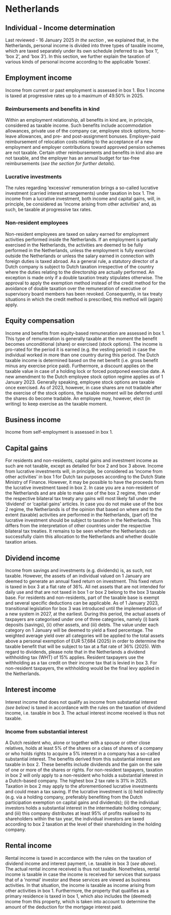 # Netherlands
## Individual - Income determination
Last reviewed - 16 January 2025
_In the section_ , we explained that, in the Netherlands, personal income is divided into three types of taxable income, which are taxed separately under its own schedule (referred to as ‘box 1’, ‘box 2’, and ‘box 3’). In this section, we further explain the taxation of various kinds of personal income according to the applicable ‘boxes’.
## Employment income
Income from current or past employment is assessed in box 1. Box 1 income is taxed at progressive rates up to a maximum of 49.50% in 2025.
### Reimbursements and benefits in kind
Within an employment relationship, all benefits in kind are, in principle, considered as taxable income. Such benefits include accommodation allowances, private use of the company car, employee stock options, home-leave allowances, and pre- and post-assignment bonuses. Employer-paid reimbursement of relocation costs relating to the acceptance of a new employment and employer contributions toward approved pension schemes are not taxable. Certain other reimbursements and benefits in kind also are not taxable, and the employer has an annual budget for tax-free reimbursements (_see the section for further details_).
### Lucrative investments
The rules regarding ‘excessive’ remuneration brings a so-called lucrative investment (carried interest arrangements) under taxation in box 1. The income from a lucrative investment, both income and capital gains, will, in principle, be considered as ‘income arising from other activities’ and, as such, be taxable at progressive tax rates.
### Non-resident employees
Non-resident employees are taxed on salary earned for employment activities performed inside the Netherlands. If an employment is partially exercised in the Netherlands, the activities are deemed to be fully performed in the Netherlands, unless the employment is fully exercised outside the Netherlands or unless the salary earned in connection with foreign duties is taxed abroad. As a general rule, a statutory director of a Dutch company is subject to Dutch taxation irrespective of the country where the duties relating to the directorship are actually performed. An exception is made only if a double taxation treaty stipulates otherwise. The approval to apply the exemption method instead of the credit method for the avoidance of double taxation over the remuneration of executive or supervisory board members has been revoked. Consequently, in tax treaty situations in which the credit method is prescribed, this method will (again) apply.
## Equity compensation
Income and benefits from equity-based remuneration are assessed in box 1. This type of remuneration is generally taxable at the moment the benefit becomes unconditional (share) or exercised (stock options). The income is pro-rated for the period it is earned (e.g. the vesting period) in case the individual worked in more than one country during this period. The Dutch taxable income is determined based on the net benefit (i.e. gross benefit minus any exercise price paid). Furthermore, a discount applies on the taxable value in case of a holding lock or forced postponed exercise date.
A new amendment to the Dutch employee stock option regime applies as of 1 January 2023. Generally speaking, employee stock options are taxable once exercised. As of 2023, however, in case shares are not tradable after the exercise of the stock options, the taxable moment will be deferred until the shares do become tradable. An employee may, however, elect (in writing) to keep exercise as the taxable moment.
## Business income
Income from self-employment is assessed in box 1.
## Capital gains
For residents and non-residents, capital gains and investment income as such are not taxable, except as detailed for box 2 and box 3 above. Income from lucrative investments will, in principle, be considered as ‘income from other activities’ in box 1 for Dutch tax purposes according to the Dutch State Ministry of Finance. However, it may be possible to have the proceeds from the lucrative investment taxed in box 2. In case you are a non-resident of the Netherlands and are able to make use of the box 2 regime, then under the respective bilateral tax treaty any gains will most likely fall under the ‘dividend’ or ‘capital gains’ articles. In case you do not make use of the box 2 regime, the Netherlands is of the opinion that based on where and to the extent (taxable) activities are performed in the Netherlands, (part of) the lucrative investment should be subject to taxation in the Netherlands. This differs from the interpretation of other countries under the respective bilateral tax treaties. It remains to be seen whether the Netherlands can successfully claim this allocation to the Netherlands and whether double taxation arises.
## Dividend income
Income from savings and investments (e.g. dividends) is, as such, not taxable. However, the assets of an individual valued on 1 January are deemed to generate an annual fixed return on investment. This fixed return is taxed in box 3 at a flat rate of 36%. All net assets that are not intended for daily use and that are not taxed in box 1 or box 2 belong to the box 3 taxable base. For residents and non-residents, part of the taxable base is exempt and several specific deductions can be applicable.
As of 1 January 2023, transitional legislation for box 3 was introduced until the implementation of a new system in 2027, at the earliest. During this period, the actual assets of taxpayers are categorised under one of three categories, namely (i) bank deposits (savings), (ii) other assets, and (iii) debts. The value under each category on 1 January will be deemed to yield a fixed percentage. The weighted average yield over all categories will be applied to the total assets above a personal exemption of EUR 57,684 (2025) in order to determine the taxable benefit that will be subject to tax at a flat rate of 36% (2025).
With regard to dividends, please note that in the Netherlands a dividend withholding tax (WHT) of 15% applies. Resident taxpayers use the withholding as a tax credit on their income tax that is levied in box 3. For non-resident taxpayers, the withholding would be the final levy applied in the Netherlands.
## Interest income
Interest income that does not qualify as income from substantial interest _(see below)_ is taxed in accordance with the rules on the taxation of dividend income, i.e. taxable in box 3. The actual interest income received is thus not taxable.
### Income from substantial interest
A Dutch resident who, alone or together with a spouse or other close relatives, holds at least 5% of the shares or a class of shares of a company or who holds rights to acquire a 5% interest in a company has a so-called substantial interest. The benefits derived from this substantial interest are taxable in box 2. These benefits include dividends and the gain on the sale of one or more of the shares or rights. For non-resident taxpayers, taxation in box 2 will only apply to a non-resident who holds a substantial interest in a Dutch-based company. The highest box 2 tax rate is 31% in 2025.
Taxation in box 2 may apply to the aforementioned lucrative investments and could mean a tax saving. If the lucrative investment is (i) held indirectly (e.g. via a holding company, preferably benefiting from the Dutch participation exemption on capital gains and dividends); (ii) the individual investors holds a substantial interest in the intermediate holding company; and (iii) this company distributes at least 95% of profits realised to its shareholders within the tax year, the individual investors are taxed according to box 2 taxation at the level of their shareholding in the holding company.
## Rental income
Rental income is taxed in accordance with the rules on the taxation of dividend income and interest payment, i.e. taxable in box 3 (_see above_). The actual rental income received is thus not taxable.
Nonetheless, rental income is taxable in case the income is received for services that surpass that of a ‘normal’ investor and these services are viewed as business activities. In that situation, the income is taxable as income arising from other activities in box 1. Furthermore, the property that qualifies as a primary residence is taxed in box 1, which also includes the (deemed) income from this property, which is taken into account to determine the amount of the deduction for the mortgage interest paid.
